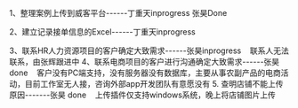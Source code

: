 1、整理案例上传到威客平台------丁重天inprogress 张昊Done

2、建立记录接单信息的Excel------丁重天inprogress

3、联系HR人力资源项目的客户确定大致需求------张昊inprogress
    联系人无法联系，由张辉跟进中
4、联系电商项目的客户进行沟通确定大致需求------张昊done
    客户没有PC端支持，没有服务器没有数据库，主要从事农副产品的电商活动，目前工作室无人接，咨询外部app开发团队有意愿没有
5. 查明店铺不能上传原因-------张昊 done
    上传插件仅支持windows系统，晚上将店铺图片上传
